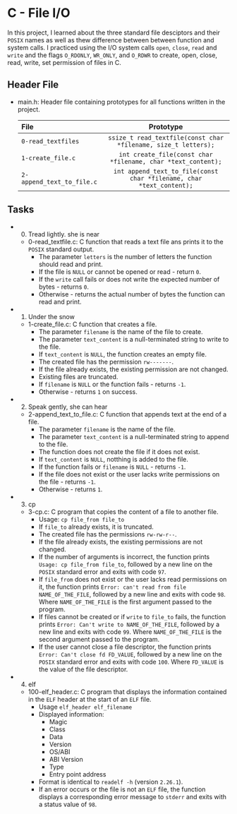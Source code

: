 # C - File I/O
In this project, I learned about the three standard file desciptors and their `POSIX` names as well as thew difference between between function and system calls. I practiced using the I/O system calls `open`, `close`, `read` and `write` and the flags `O_RDONLY`, `WR_ONLY`, and `O_RDWR` to create, open, close, read, write, set permission of files in C.

## Header File
- main.h: Header file containing prototypes for all functions written in the project.
	
	|	File		|				Prototype		|
	|:----------------------|:---------------------------------------------------------------------:|
	| `0-read_textfiles`	| `ssize_t read_textfile(const char *filename, size_t letters);`	|
	| `1-create_file.c`	| `int create_file(const char *filename, char *text_content);`	|
	| `2-append_text_to_file.c`	| `int append_text_to_file(const char *filename, char *text_content);`	|

## Tasks

- 0. Tread lightly. she is near

	* 0-read_textfile.c: C function that reads a text file ans prints it to the `POSIX` standard output.
		- The parameter `letters` is the number of letters the function should read and print.
		- If the file is `NULL` or cannot be opened or read - return `0`.
		- If the `write` call fails or does not write the expected number of bytes - returns `0`.
		- Otherwise - returns the actual number of bytes the function can read and print.

- 1. Under the snow

	* 1-create_file.c: C function that creates a file.
		- The parameter `filename` is the name of the file to create.
		- The parameter `text_content` is a null-terminated string to write to the file.
		- If `text_content` is `NULL`, the function creates an empty file.
		- The created file has the permission `rw-------`.
		- If the file already exists, the existing permission are not changed.
		- Existing files are truncated.
		- If `filename` is `NULL` or the function fails - returns `-1`.
		- Otherwise - returns `1` on success.

- 2. Speak gently, she can hear

	* 2-append_text_to_file.c: C function that appends text at the end of a file.
		- The parameter `filename` is the name of the file.
		- The parameter `text_content` is a null-terminated string to append to the file.
		- The function does not create the file if it does not exist.
		- If `text_content` is `NULL`, notthing is added to the file.
		- If the function fails or `filename` is `NULL` - returns `-1`.
		- If the file does not exist or the user lacks write permissions on the file - returns `-1`.
		- Otherwise - returns `1`.

- 3. cp

	* 3-cp.c: C program that copies the content of a file to another file.
		- Usage: `cp file_from file_to`
		- If `file_to` already exists, it is truncated.
		- The created file has the permissions `rw-rw-r--`.
		- If the file already exists, the existing permissions are not changed.
		- If the number of arguments is incorrect, the function prints `Usage: cp file_from file_to`, followed by a new line on the `POSIX` standard error and exits with code `97`.
		- If `file_from` does not exist or the user lacks read permissions on it, the function prints `Error: can't read from file NAME_OF_THE_FILE`, followed by a new line and exits with code `98`. Where `NAME_OF_THE_FILE` is the first argument passed to the program.
		- If files cannot be created or if `write` to `file_to` fails, the function prints `Error: Can't write to NAME_OF_THE_FILE`, followed by a new line and exits with code `99`. Where `NAME_OF_THE_FILE` is the second argument passed to the program.
		- If the user cannot close a file descriptor, the function prints `Error: Can't close fd FD_VALUE`, followed by a new line on the `POSIX` standard error and exits with code `100`. Where `FD_VALUE` is the value of the file descriptor.

- 4. elf

	* 100-elf_header.c: C program that displays the information contained in the `ELF` header at the start of an `ELF` file.
		- Usage `elf_header elf_filename`
		- Displayed information:
			- Magic
			- Class
			- Data
			- Version
			- OS/ABI
			- ABI Version
			- Type
			- Entry point address
		- Format is identical to `readelf -h` (version 	`2.26.1`).
		- If an error occurs or the file is not an `ELF` file, the function displays a corresponding error message to `stderr` and exits with a status value of `98`.
